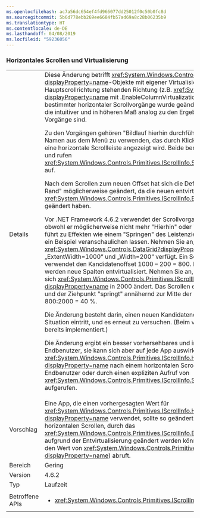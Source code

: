 ```yaml
---
ms.openlocfilehash: ac7a56dc654ef4fd966077dd25012f0c50b0fc8d
ms.sourcegitcommit: 5b6d778ebb269ee6684fb57ad69a8c28b06235b9
ms.translationtype: HT
ms.contentlocale: de-DE
ms.lasthandoff: 04/08/2019
ms.locfileid: "59236056"
---
```

### <a name="horizontal-scrolling-and-virtualization"></a>Horizontales Scrollen und Virtualisierung

|   |   |
|---|---|
|Details|Diese Änderung betrifft <xref:System.Windows.Controls.ItemsControl?displayProperty=name>-Objekte mit eigener Virtualisierung in der senkrecht zur Hauptscrollrichtung stehenden Richtung (z.B. <xref:System.Windows.Controls.DataGrid?displayProperty=name> mit .EnableColumnVirtualization=&quot;TRUE&quot;).  Das Ergebnis bestimmter horizontaler Scrollvorgänge wurde geändert, um Ergebnisse zu erzeugen, die intuitiver und in höheren Maß analog zu den Ergebnissen vergleichbarer vertikaler Vorgänge sind.<p/>Zu den Vorgängen gehören &quot;Bildlauf hierhin durchführen&quot; und &quot;Rechter Rand&quot;, um die Namen aus dem Menü zu verwenden, das durch Klicken mit der rechten Maustaste auf eine horizontale Scrollleiste angezeigt wird.  Beide berechnen einen Kandidatenoffset und rufen <xref:System.Windows.Controls.Primitives.IScrollInfo.SetHorizontalOffset(System.Double)> auf.<p/>Nach dem Scrollen zum neuen Offset hat sich die Definition von &quot;Hierhin&quot; oder &quot;Rechter Rand&quot; möglicherweise geändert, da die neuen entvirtualisierten Inhalte den Wert von <xref:System.Windows.Controls.Primitives.IScrollInfo.ExtentWidth?displayProperty=name> geändert haben.<p/>Vor .NET Framework 4.6.2 verwendet der Scrollvorgang einfach den Kandidatenoffset, obwohl er möglicherweise nicht mehr &quot;Hierhin&quot; oder &quot;Rechter Rand&quot; entspricht.  Dies führt zu Effekten wie einem &quot;Springen&quot; des Leistenziehpunkts, die sich am besten durch ein Beispiel veranschaulichen lassen. Nehmen Sie an, dass <xref:System.Windows.Controls.DataGrid?displayProperty=name> über die Eigenschaften „ExtentWidth=1000“ und „Width=200“ verfügt.  Ein Scrollen zu &quot;Rechter Rand&quot; verwendet den Kandidatenoffset 1000 – 200 = 800.  Beim Scrollen zu diesem Offset werden neue Spalten entvirtualisiert. Nehmen Sie an, dass diese sehr breit sind, sodass sich <xref:System.Windows.Controls.Primitives.IScrollInfo.ExtentWidth?displayProperty=name> in 2000 ändert.  Das Scrollen endet bei HorizontalOffset=800, und der Ziehpunkt &quot;springt&quot; annähernd zur Mitte der Bildlaufleiste zurück – genau bei 800:2000 = 40 %.<p/>Die Änderung besteht darin, einen neuen Kandidatenoffset zu berechnen, wenn diese Situation eintritt, und es erneut zu versuchen. (Beim vertikalen Scrollen wurde dies bereits implementiert.) <p/>Die Änderung ergibt ein besser vorhersehbares und intuitiveres Verhalten für den Endbenutzer, sie kann sich aber auf jede App auswirken, die auf den genauen Wert von <xref:System.Windows.Controls.Primitives.IScrollInfo.HorizontalOffset?displayProperty=name> nach einem horizontalen Scrollvorgang angewiesen ist, ob vom Endbenutzer oder durch einen expliziten Aufruf von <xref:System.Windows.Controls.Primitives.IScrollInfo.SetHorizontalOffset(System.Double)> aufgerufen.|
|Vorschlag|Eine App, die einen vorhergesagten Wert für <xref:System.Windows.Controls.Primitives.IScrollInfo.HorizontalOffset?displayProperty=name> verwendet, sollte so geändert werden, dass sie nach jedem horizontalen Scrollen, durch das <xref:System.Windows.Controls.Primitives.IScrollInfo.ExtentWidth?displayProperty=name> aufgrund der Entvirtualisierung geändert werden könnte, den tatsächlichen Wert (und den Wert von <xref:System.Windows.Controls.Primitives.IScrollInfo.ExtentWidth?displayProperty=name>) abruft.|
|Bereich|Gering|
|Version|4.6.2|
|Typ|Laufzeit|
|Betroffene APIs|<ul><li><xref:System.Windows.Controls.Primitives.IScrollInfo?displayProperty=nameWithType></li></ul>|
